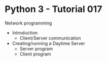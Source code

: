 # Python 3 - Tutorial 017

Network programming
  - Introduction
    - Client/Server communication
  - Creating/running a Daytime Server
    - Server program
    - Client program